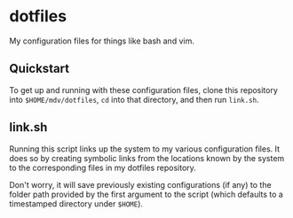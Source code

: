 # dotfiles

My configuration files for things like bash and vim.


## Quickstart

To get up and running with these configuration files, clone this repository into `$HOME/mdv/dotfiles`, `cd` into that directory, and then run `link.sh`.


## link.sh

Running this script links up the system to my various configuration files.  It does so by creating symbolic links from the locations known by the system to the corresponding files in my dotfiles repository.

Don't worry, it will save previously existing configurations (if any) to the folder path provided by the first argument to the script (which defaults to a timestamped directory under `$HOME`).
